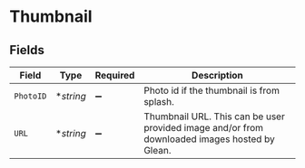 # Thumbnail


## Fields

| Field                                                                                         | Type                                                                                          | Required                                                                                      | Description                                                                                   |
| --------------------------------------------------------------------------------------------- | --------------------------------------------------------------------------------------------- | --------------------------------------------------------------------------------------------- | --------------------------------------------------------------------------------------------- |
| `PhotoID`                                                                                     | **string*                                                                                     | :heavy_minus_sign:                                                                            | Photo id if the thumbnail is from splash.                                                     |
| `URL`                                                                                         | **string*                                                                                     | :heavy_minus_sign:                                                                            | Thumbnail URL. This can be user provided image and/or from downloaded images hosted by Glean. |